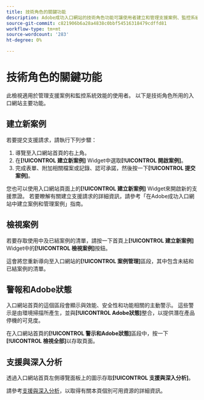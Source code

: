 ```yaml
---
title: 技術角色的關鍵功能
description: Adobe成功入口網站的技術角色功能可讓使用者建立和管理支援案例、監控系統效能，以及追蹤與安全性和功能相關的警示。
source-git-commit: c821906b6a28a4838c0bbf54516318479cdffd81
workflow-type: tm+mt
source-wordcount: '283'
ht-degree: 0%

---
```



# 技術角色的關鍵功能

此檢視適用於管理支援案例和監控系統效能的使用者。 以下是技術角色所用的入口網站主要功能。

## 建立新案例

若要提交支援請求，請執行下列步驟：

1. 導覽至入口網站首頁的右上角。
1. 在&#x200B;**[!UICONTROL 建立新案例]** Widget中選取&#x200B;**[!UICONTROL 開啟案例]**。
1. 完成表單、附加相關檔案或記錄、認可承諾，然後按一下&#x200B;**[!UICONTROL 提交案例]**。

您也可以使用入口網站頁面上的&#x200B;**[!UICONTROL 建立新案例]** Widget來開啟新的支援票證。
若要瞭解有關建立支援請求的詳細資訊，請參考「在Adobe成功入口網站中建立案例和管理案例」指南。

## 檢視案例

若要存取使用中及已結案例的清單，請按一下首頁上&#x200B;**[!UICONTROL 建立新案例]** Widget中的&#x200B;**[!UICONTROL 檢視案例]**&#x200B;按鈕。

這會將您重新導向至入口網站的&#x200B;**[!UICONTROL 案例管理]**&#x200B;區段，其中包含未結和已結案例的清單。

## 警報和Adobe狀態

入口網站首頁的這個區段會顯示與效能、安全性和功能相關的主動警示。 這些警示是由環境掃描所產生，並與&#x200B;**[!UICONTROL Adobe狀態]**&#x200B;整合，以提供潛在產品停機的可見度。

在入口網站首頁的&#x200B;**[!UICONTROL 警示和Adobe狀態]**&#x200B;區段中，按一下&#x200B;**[!UICONTROL 檢視全部]**&#x200B;以存取頁面。

## 支援與深入分析

透過入口網站首頁左側導覽面板上的圖示存取&#x200B;**[!UICONTROL 支援與深入分析]**。

請參考[支援與深入分析](/help/adobe-success-portal/technical-persona/support-and-insights/support-and-insights-overview.md)，以取得有關本頁個別可用資源的詳細資訊。
